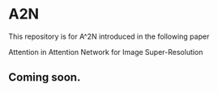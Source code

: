 # A2N

This repository is for A^2N introduced in the following paper

Attention in Attention Network for Image Super-Resolution

## Coming soon.
